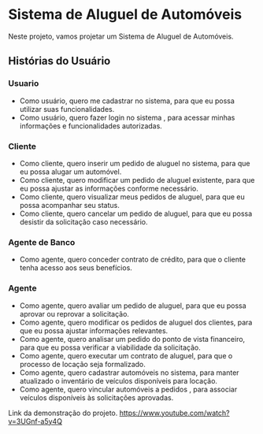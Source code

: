 # Sistema de Aluguel de Automóveis
 
 Neste projeto, vamos projetar um Sistema de Aluguel de Automóveis.
 
 ## Histórias do Usuário
 
 
 ### Usuario
 
 * Como usuário, quero me cadastrar no sistema, para que eu possa utilizar suas funcionalidades.
 * Como usuário, quero fazer login no sistema , para acessar minhas informações e funcionalidades autorizadas.
 
 ### Cliente
 
 * Como cliente, quero inserir um pedido de aluguel no sistema, para que eu possa alugar um automóvel.
 * Como cliente, quero modificar um pedido de aluguel existente, para que eu possa ajustar as informações conforme necessário.
 * Como cliente, quero visualizar meus pedidos de aluguel, para que eu possa acompanhar seu status.
 * Como cliente, quero cancelar um pedido de aluguel, para que eu possa desistir da solicitação caso necessário.
 
 ### Agente de Banco
 
 * Como agente, quero conceder contrato de crédito, para que o cliente tenha acesso aos seus benefícios.
 
 ### Agente 
 
 * Como agente, quero avaliar um pedido de aluguel, para que eu possa aprovar ou reprovar a solicitação.
 * Como agente, quero modificar os pedidos de aluguel dos clientes, para que eu possa ajustar informações relevantes.
 * Como agente, quero analisar um pedido do ponto de vista financeiro, para que eu possa verificar a viabilidade da solicitação.
 * Como agente, quero executar um contrato de aluguel, para que o processo de locação seja formalizado.
 * Como agente, quero cadastrar automóveis no sistema, para manter atualizado o inventário de veículos disponíveis para locação.
 * Como agente, quero vincular automóveis a pedidos , para associar veículos disponíveis às solicitações aprovadas.

 Link da demonstração do projeto.
https://www.youtube.com/watch?v=3UGnf-a5y4Q
